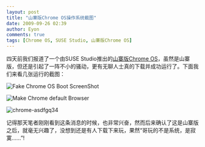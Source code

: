 ```yaml
---
layout: post
title: "山寨版Chrome OS操作系统截图"
date: 2009-09-26 02:39
author: Eyon
comments: true
tags: [Chrome OS, SUSE Studio, 山寨版Chrome OS]
---
```

四天前我们报道了一个由SUSE Studio推出的[山寨版Chrome OS](http://www.chromi.org/archives/832)，虽然是山寨版，但还是引起了一阵不小的骚动，更有无聊人士真的下载并成功运行了。下面我们来看几张运行的截图：

![Fake Chrome OS Boot ScreenShot](http://img.chromi.org/2009/09/sadfawegty3yyn4w5ynw45-550x331.jpg "Fake Chrome OS Boot ScreenShot")<!--more-->

![Make Chrome default Browser](http://img.chromi.org/2009/09/chrome-2345-qtg.jpg "Make Chrome default Browser")

![chrome-asdfgq34](http://img.chromi.org/2009/09/chrome-asdfgq34.jpg "chrome-asdfgq34")

记得那天笔者刚刚看到这条消息的时候，也非常兴奋，然而后来确认了这是山寨版之后，就毫无兴趣了，没想到还是有人下载下来玩，果然“哥玩的不是系统，是寂寞......”!
